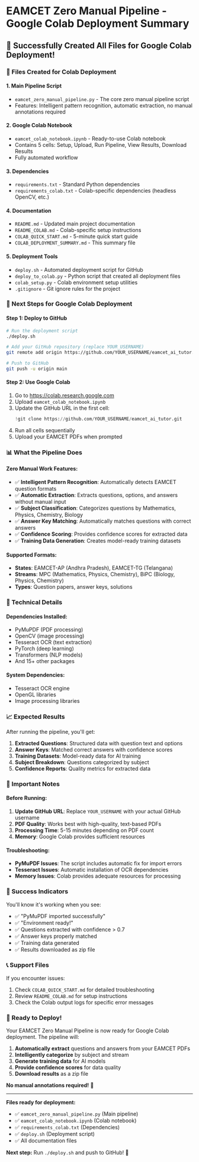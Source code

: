 # EAMCET Zero Manual Pipeline - Google Colab Deployment Summary

## 🎉 Successfully Created All Files for Google Colab Deployment!

### 📁 Files Created for Colab Deployment

#### 1. **Main Pipeline Script**
- `eamcet_zero_manual_pipeline.py` - The core zero manual pipeline script
- Features: Intelligent pattern recognition, automatic extraction, no manual annotations required

#### 2. **Google Colab Notebook**
- `eamcet_colab_notebook.ipynb` - Ready-to-use Colab notebook
- Contains 5 cells: Setup, Upload, Run Pipeline, View Results, Download Results
- Fully automated workflow

#### 3. **Dependencies**
- `requirements.txt` - Standard Python dependencies
- `requirements_colab.txt` - Colab-specific dependencies (headless OpenCV, etc.)

#### 4. **Documentation**
- `README.md` - Updated main project documentation
- `README_COLAB.md` - Colab-specific setup instructions
- `COLAB_QUICK_START.md` - 5-minute quick start guide
- `COLAB_DEPLOYMENT_SUMMARY.md` - This summary file

#### 5. **Deployment Tools**
- `deploy.sh` - Automated deployment script for GitHub
- `deploy_to_colab.py` - Python script that created all deployment files
- `colab_setup.py` - Colab environment setup utilities
- `.gitignore` - Git ignore rules for the project

### 🚀 Next Steps for Google Colab Deployment

#### Step 1: Deploy to GitHub
```bash
# Run the deployment script
./deploy.sh

# Add your GitHub repository (replace YOUR_USERNAME)
git remote add origin https://github.com/YOUR_USERNAME/eamcet_ai_tutor.git

# Push to GitHub
git push -u origin main
```

#### Step 2: Use Google Colab
1. Go to https://colab.research.google.com
2. Upload `eamcet_colab_notebook.ipynb`
3. Update the GitHub URL in the first cell:
   ```python
   !git clone https://github.com/YOUR_USERNAME/eamcet_ai_tutor.git
   ```
4. Run all cells sequentially
5. Upload your EAMCET PDFs when prompted

### 📊 What the Pipeline Does

#### Zero Manual Work Features:
- ✅ **Intelligent Pattern Recognition**: Automatically detects EAMCET question formats
- ✅ **Automatic Extraction**: Extracts questions, options, and answers without manual input
- ✅ **Subject Classification**: Categorizes questions by Mathematics, Physics, Chemistry, Biology
- ✅ **Answer Key Matching**: Automatically matches questions with correct answers
- ✅ **Confidence Scoring**: Provides confidence scores for extracted data
- ✅ **Training Data Generation**: Creates model-ready training datasets

#### Supported Formats:
- **States**: EAMCET-AP (Andhra Pradesh), EAMCET-TG (Telangana)
- **Streams**: MPC (Mathematics, Physics, Chemistry), BiPC (Biology, Physics, Chemistry)
- **Types**: Question papers, answer keys, solutions

### 🔧 Technical Details

#### Dependencies Installed:
- PyMuPDF (PDF processing)
- OpenCV (image processing)
- Tesseract OCR (text extraction)
- PyTorch (deep learning)
- Transformers (NLP models)
- And 15+ other packages

#### System Dependencies:
- Tesseract OCR engine
- OpenGL libraries
- Image processing libraries

### 📈 Expected Results

After running the pipeline, you'll get:
1. **Extracted Questions**: Structured data with question text and options
2. **Answer Keys**: Matched correct answers with confidence scores
3. **Training Datasets**: Model-ready data for AI training
4. **Subject Breakdown**: Questions categorized by subject
5. **Confidence Reports**: Quality metrics for extracted data

### 🚨 Important Notes

#### Before Running:
1. **Update GitHub URL**: Replace `YOUR_USERNAME` with your actual GitHub username
2. **PDF Quality**: Works best with high-quality, text-based PDFs
3. **Processing Time**: 5-15 minutes depending on PDF count
4. **Memory**: Google Colab provides sufficient resources

#### Troubleshooting:
- **PyMuPDF Issues**: The script includes automatic fix for import errors
- **Tesseract Issues**: Automatic installation of OCR dependencies
- **Memory Issues**: Colab provides adequate resources for processing

### 🎯 Success Indicators

You'll know it's working when you see:
- ✅ "PyMuPDF imported successfully"
- ✅ "Environment ready!"
- ✅ Questions extracted with confidence > 0.7
- ✅ Answer keys properly matched
- ✅ Training data generated
- ✅ Results downloaded as zip file

### 📞 Support Files

If you encounter issues:
1. Check `COLAB_QUICK_START.md` for detailed troubleshooting
2. Review `README_COLAB.md` for setup instructions
3. Check the Colab output logs for specific error messages

### 🎉 Ready to Deploy!

Your EAMCET Zero Manual Pipeline is now ready for Google Colab deployment. The pipeline will:

1. **Automatically extract** questions and answers from your EAMCET PDFs
2. **Intelligently categorize** by subject and stream
3. **Generate training data** for AI models
4. **Provide confidence scores** for data quality
5. **Download results** as a zip file

**No manual annotations required!** 🚀

---

**Files ready for deployment:**
- ✅ `eamcet_zero_manual_pipeline.py` (Main pipeline)
- ✅ `eamcet_colab_notebook.ipynb` (Colab notebook)
- ✅ `requirements_colab.txt` (Dependencies)
- ✅ `deploy.sh` (Deployment script)
- ✅ All documentation files

**Next step:** Run `./deploy.sh` and push to GitHub! 🚀 